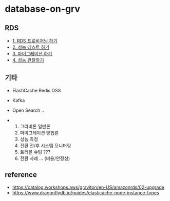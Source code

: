 # database-on-grv


## RDS ##

* [1. RDS 프로비저닝 하기]()
* [2. 성능 테스트 하기]()
* [3. 마이그레이션 하기]()
* [4. 성능 관찰하기]()


## 기타 ##
* ElastiCache Redis OSS
* Kafka
* Open Search ..


* 1. 그라비톤 일반론   
  2. 마이그레이션 방법론   
  3. 성능 측정
  4. 전환 전/후 시스템 모니터링 
  5. 트러블 슈팅 ???
  6. 전환 사례 ... (비용/안정성) 
 





## reference ##

* https://catalog.workshops.aws/graviton/en-US/amazonrds/02-upgrade
* https://www.dragonflydb.io/guides/elasticache-node-instance-types

